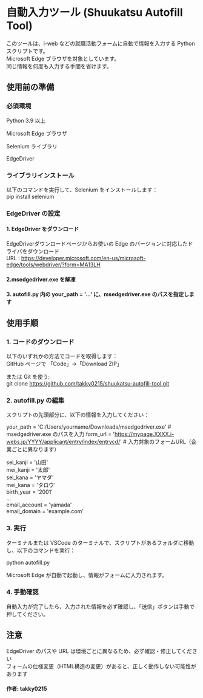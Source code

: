 # 自動入力ツール (Shuukatsu Autofill Tool)

このツールは、i-web などの就職活動フォームに自動で情報を入力する Python スクリプトです。  
Microsoft Edge ブラウザを対象としています。  
同じ情報を何度も入力する手間を省けます。  

## 使用前の準備

### 必須環境

Python 3.9 以上

Microsoft Edge ブラウザ

Selenium ライブラリ

EdgeDriver

### ライブラリインストール
以下のコマンドを実行して、Selenium をインストールします：  
pip install selenium

### EdgeDriver の設定

#### 1. EdgeDriver をダウンロード  
EdgeDriverダウンロードページからお使いの Edge のバージョンに対応したドライバをダウンロード  
URL : https://developer.microsoft.com/en-us/microsoft-edge/tools/webdriver/?form=MA13LH

#### 2.msedgedriver.exe を解凍  

#### 3. autofill.py 内の your_path = '...' に、msedgedriver.exe のパスを指定します



## 使用手順

### 1. コードのダウンロード

以下のいずれかの方法でコードを取得します：  
GitHub ページで
「Code」→「Download ZIP」

または Git を使う:  
git clone https://github.com/takky0215/shuukatsu-autofill-tool.git

### 2. autofill.py の編集

スクリプトの先頭部分に、以下の情報を入力してください：

your_path = 'C:/Users/yourname/Downloads/msedgedriver.exe'  # msedgedriver.exe のパスを入力
form_url = 'https://mypage.XXXX.i-webs.jp/YYYY/applicant/entry/index/entrycd/'  # 入力対象のフォームURL（企業ごとに異なります）

sei_kanji = '山田'  
mei_kanji = '太郎'  
sei_kana = 'ヤマダ'  
mei_kana = 'タロウ'  
birth_year = '2001'  
...  
email_account = 'yamada'  
email_domain = 'example.com'  


### 3. 実行

ターミナルまたは VSCode のターミナルで、スクリプトがあるフォルダに移動し、以下のコマンドを実行：  

python autofill.py

Microsoft Edge が自動で起動し、情報がフォームに入力されます。  

### 4. 手動確認

自動入力が完了したら、入力された情報を必ず確認し、「送信」ボタンは手動で押してください。  



## 注意

EdgeDriver のパスや URL は環境ごとに異なるため、必ず確認・修正してください  
フォームの仕様変更（HTML構造の変更）があると、正しく動作しない可能性があります  


#### 作者: takky0215
